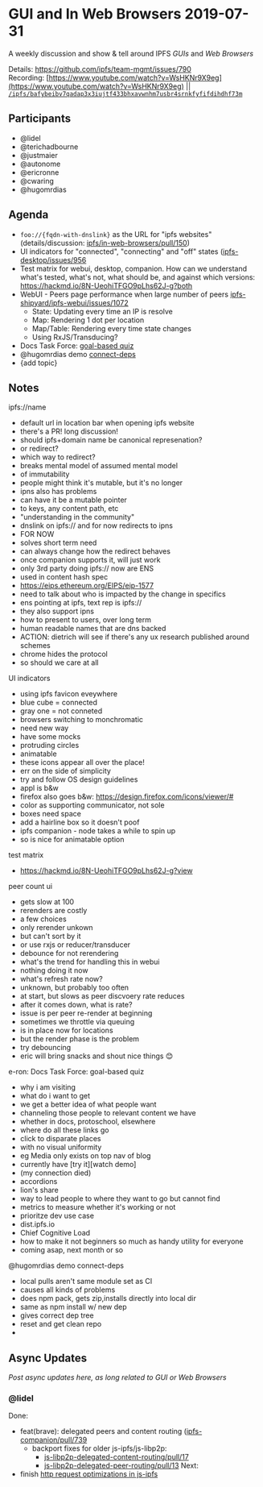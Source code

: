 GUI and In Web Browsers 2019-07-31
===

A weekly discussion and show & tell around IPFS _GUIs_ and _Web Browsers_

Details: https://github.com/ipfs/team-mgmt/issues/790  
Recording: [https://www.youtube.com/watch?v=WsHKNr9X9eg](https://www.youtube.com/watch?v=WsHKNr9X9eg) || [`/ipfs/bafybeibv7qadap3x3iujtf433bhxavwnhm7usbr4srnkfyfifdihdhf73m`](https://ipfs.io/ipfs/bafybeibv7qadap3x3iujtf433bhxavwnhm7usbr4srnkfyfifdihdhf73m)

## Participants

- @lidel
- @terichadbourne
- @justmaier
- @autonome
- @ericronne
- @cwaring
- @hugomrdias

## Agenda

- `foo://{fqdn-with-dnslink}` as the URL for "ipfs websites" 
   (details/discussion: [ipfs/in-web-browsers/pull/150](https://github.com/ipfs/in-web-browsers/pull/150))
- UI indicators for "connected", "connecting" and "off" states ([ipfs-desktop/issues/956](https://github.com/ipfs-shipyard/ipfs-desktop/issues/956)
- Test matrix for webui, desktop, companion. How can we understand what's tested, what's not, what should be, and against which versions: https://hackmd.io/8N-UeohiTFGO9pLhs62J-g?both
- WebUI - Peers page performance when large number of peers [ipfs-shipyard/ipfs-webui/issues/1072](https://github.com/ipfs-shipyard/ipfs-webui/issues/1072)
    - State: Updating every time an IP is resolve
    - Map: Rendering 1 dot per location
    - Map/Table: Rendering every time state changes
    - Using RxJS/Transducing?
- Docs Task Force: [goal-based quiz](https://github.com/ipfs/docs/issues/205)
- @hugomrdias demo [connect-deps](https://github.com/hugomrdias/connect-deps)
- {add topic}


## Notes

ipfs://name

* default url in location bar when opening ipfs website
* there's a PR! long discussion!
* should ipfs+domain name be canonical represenation?
* or redirect?
* which way to redirect?
* breaks mental model of assumed mental model
* of immutability
* people might think it's mutable, but it's no longer
* ipns also has problems
* can have it be a mutable pointer
* to keys, any content path, etc
* "understanding in the community"
* dnslink on ipfs:// and for now redirects to ipns
* FOR NOW
* solves short term need
* can always change how the redirect behaves
* once companion supports it, will just work
* only 3rd party doing ipfs:// now are ENS
* used in content hash spec
* https://eips.ethereum.org/EIPS/eip-1577
* need to talk about who is impacted by the change in specifics
* ens pointing at ipfs, text rep is ipfs://
* they also support ipns
* how to present to users, over long term
* human readable names that are dns backed
* ACTION: dietrich will see if there's any ux research published around schemes
* chrome hides the protocol
* so should we care at all

UI indicators

* using ipfs favicon eveywhere
* blue cube = connected
* gray one  = not conneted
* browsers switching to monchromatic
* need new way
* have some mocks
* protruding circles
* animatable
* these icons appear all over the place!
* err on the side of simplicity
* try and follow OS design guidelines
* appl is b&w
* firefox also goes b&w: https://design.firefox.com/icons/viewer/#
* color as supporting communicator, not sole
* boxes need space
* add a hairline box so it doesn't poof
* ipfs companion - node takes a while to spin up
* so is nice for animatable option

test matrix

* https://hackmd.io/8N-UeohiTFGO9pLhs62J-g?view

peer count ui

* gets slow at 100
* rerenders are costly
* a few choices
* only rerender unkown
* but can't sort by it
* or use rxjs or reducer/transducer
* debounce for not rerendering
* what's the trend for handling this in webui
* nothing doing it now
* what's refresh rate now?
* unknown, but probably too often
* at start, but slows as peer discvoery rate reduces
* after it comes down, what is rate?
* issue is per peer re-render at beginning
* sometimes we throttle via queuing
* is in place now for locations
* but the render phase is the problem
* try debouncing
* eric will bring snacks and shout nice things 😊


e-ron: Docs Task Force: goal-based quiz
* why i am visiting
* what do i want to get
* we get a better idea of what people want
* channeling those people to relevant content we have
* whether in docs, protoschool, elsewhere
* where do all these links go
* click to disparate places
* with no visual uniformity
* eg Media only exists on top nav of blog
* currently have [try it][watch demo]
* (my connection died)
* accordions
* lion's share
* way to lead people to where they want to go but cannot find
* metrics to measure whether it's working or not
* prioritze dev use case
* dist.ipfs.io
* Chief Cognitive Load
* how to make it not beginners so much as handy utility for everyone
* coming asap, next month or so

@hugomrdias demo connect-deps
* local pulls aren't same module set as CI
* causes all kinds of problems
* does npm pack, gets zip,installs directly into local dir
* same as npm install w/ new dep
* gives correct dep tree
* reset and get clean repo
* 

## Async Updates

_Post async updates here, as long related to GUI or Web Browsers_

### @lidel

Done:
- feat(brave): delegated peers and content routing  ([ipfs-companion/pull/739](https://github.com/ipfs-shipyard/ipfs-companion/pull/739)
  - backport fixes for older js-ipfs/js-libp2p:
      - [js-libp2p-delegated-content-routing/pull/17](https://github.com/libp2p/js-libp2p-delegated-content-routing/pull/17)
      - [js-libp2p-delegated-peer-routing/pull/13](https://github.com/libp2p/js-libp2p-delegated-peer-routing/pull/13)
Next:
- finish [http request optimizations in js-ipfs](https://github.com/ipfs/js-ipfs/pull/2304)
